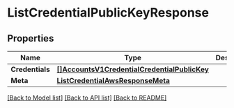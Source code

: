 # ListCredentialPublicKeyResponse

## Properties

Name | Type | Description | Notes
------------ | ------------- | ------------- | -------------
**Credentials** | [**[]AccountsV1CredentialCredentialPublicKey**](AccountsV1CredentialCredentialPublicKey.md) |  |[optional] 
**Meta** | [**ListCredentialAwsResponseMeta**](ListCredentialAwsResponseMeta.md) |  |[optional] 

[[Back to Model list]](../README.md#documentation-for-models) [[Back to API list]](../README.md#documentation-for-api-endpoints) [[Back to README]](../README.md)


